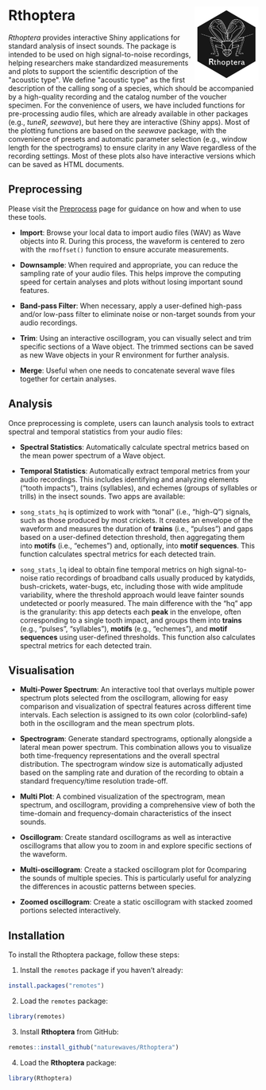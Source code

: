 
<!-- badges: start -->
<!-- 
[![R-CMD-check](https://github.com/naturewaves/Rthoptera/actions/workflows/R-CMD-check.yaml/badge.svg)](https://github.com/naturewaves/Rthoptera/actions/workflows/R-CMD-check.yaml)
[![Codecov test coverage](https://codecov.io/gh/naturewaves/Rthoptera/graph/badge.svg)](https://app.codecov.io/gh/naturewaves/Rthoptera)
&#10;-->
<!-- badges: end -->

# Rthoptera <img src="man/figures/rthoptera_logo_darkgrey.png" align="right" height="150" alt="" /></a>

*Rthoptera* provides interactive Shiny applications for standard
analysis of insect sounds. The package is intended to be used on high
signal-to-noise recordings, helping researchers make standardized
measurements and plots to support the scientific description of the
"acoustic type". We define "acoustic type" as the first description of the calling song of
a species, which should be accompanied by a high-quality recording and
the catalog number of the voucher specimen. For the convenience of users, we 
have included functions for pre-processing audio files, which are already available in other
packages (e.g., *tuneR*, *seewave*), but here they are interactive
(Shiny apps). Most of the plotting functions are based on the *seewave*
package, with the convenience of presets and automatic parameter
selection (e.g., window length for the spectrograms) to ensure clarity
in any Wave regardless of the recording settings. Most of these plots
also have interactive versions which can be saved as HTML documents.

## Preprocessing

Please visit the
[Preprocess](https://naturewaves.github.io/Rthoptera/articles/Preprocess.html "Preprocessing Audio Files with Rthoptera")
page for guidance on how and when to use these tools.

- **Import**: Browse your local data to import audio files (WAV) as Wave
  objects into R. During this process, the waveform is centered to zero
  with the `rmoffset()` function to ensure accurate measurements.

- **Downsample**: When required and appropriate, you can reduce the
  sampling rate of your audio files. This helps improve the computing
  speed for certain analyses and plots without losing important sound
  features.

- **Band-pass Filter**: When necessary, apply a user-defined high-pass
  and/or low-pass filter to eliminate noise or non-target sounds from
  your audio recordings.

- **Trim**: Using an interactive oscillogram, you can visually select
  and trim specific sections of a Wave object. The trimmed sections can
  be saved as new Wave objects in your R environment for further
  analysis.

- **Merge**: Useful when one needs to concatenate several wave files
  together for certain analyses.

## Analysis

Once preprocessing is complete, users can launch analysis tools to
extract spectral and temporal statistics from your audio files:

- **Spectral Statistics**: Automatically calculate spectral metrics
  based on the mean power spectrum of a Wave object.

- **Temporal Statistics**: Automatically extract temporal metrics from
  your audio recordings. This includes identifying and analyzing
  elements (“tooth impacts”), trains (syllables), and echemes (groups of
  syllables or trills) in the insect sounds. Two apps are available:

- `song_stats_hq` is optimized to work with “tonal” (i.e., “high-Q”)
  signals, such as those produced by most crickets. It creates an
  envelope of the waveform and measures the duration of **trains**
  (i.e., “pulses”) and gaps based on a user-defined detection threshold,
  then aggregating them into **motifs** (i.e., “echemes”) and,
  optionally, into **motif sequences**. This function calculates spectral
  metrics for each detected train. 

- `song_stats_lq` ideal to obtain fine temporal metrics on high signal-to-noise 
  ratio recordings of broadband calls usually produced by
  katydids, bush-crickets, water-bugs, etc, including those with wide
  amplitude variability, where the threshold approach would leave
  fainter sounds undetected or poorly measured. The main difference with
  the “hq” app is the granularity: this app detects each **peak** in the
  envelope, often corresponding to a single tooth impact, and groups
  them into **trains** (e.g., “pulses”, “syllables”), **motifs** (e.g.,
  “echemes”), and **motif sequences** using user-defined thresholds. This 
  function also calculates spectral metrics for each detected train. 

## Visualisation

- **Multi-Power Spectrum**: An interactive tool that overlays multiple
  power spectrum plots selected from the oscillogram, allowing for easy
  comparison and visualization of spectral features across different
  time intervals. Each selection is assigned to its own color
  (colorblind-safe) both in the oscillogram and the mean spectrum plots.

- **Spectrogram**: Generate standard spectrograms, optionally alongside
  a lateral mean power spectrum. This combination allows you to
  visualize both time-frequency representations and the overall spectral
  distribution. The spectrogram window size is automatically adjusted
  based on the sampling rate and duration of the recording to obtain a
  standard frequency/time resolution trade-off.

- **Multi Plot**: A combined visualization of the spectrogram, mean
  spectrum, and oscillogram, providing a comprehensive view of both the
  time-domain and frequency-domain characteristics of the insect sounds.

- **Oscillogram**: Create standard oscillograms as well as interactive
  oscillograms that allow you to zoom in and explore specific sections
  of the waveform.

- **Multi-oscillogram**: Create a stacked oscillogram plot for
  0comparing the sounds of multiple species. This is particularly useful
  for analyzing the differences in acoustic patterns between species.

- **Zoomed oscillogram**: Create a static oscillogram with stacked
  zoomed portions selected interactively.

## Installation

To install the Rthoptera package, follow these steps:

1.  Install the `remotes` package if you haven’t already:

``` r
install.packages("remotes")
```

2.  Load the `remotes` package:

``` r
library(remotes)
```

3.  Install **Rthoptera** from GitHub:

``` r
remotes::install_github("naturewaves/Rthoptera")
```

4.  Load the **Rthoptera** package:

``` r
library(Rthoptera)
```
